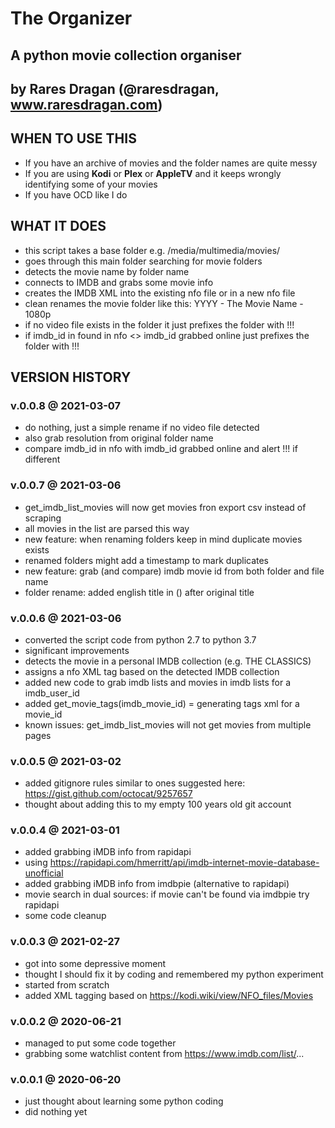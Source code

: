 # The Organizer
## A python movie collection organiser
## by Rares Dragan (@raresdragan, www.raresdragan.com)

## WHEN TO USE THIS
- If you have an archive of movies and the folder names are quite messy
- If you are using **Kodi** or **Plex** or **AppleTV** and it keeps wrongly identifying some of your movies
- If you have OCD like I do

## WHAT IT DOES
- this script takes a base folder e.g. /media/multimedia/movies/
- goes through this main folder searching for movie folders
- detects the movie name by folder name
- connects to IMDB and grabs some movie info
- creates the IMDB XML into the existing nfo file or in a new nfo file
- clean renames the movie folder like this: YYYY - The Movie Name - 1080p
- if no video file exists in the folder it just prefixes the folder with !!!  
- if imdb_id in found in nfo <> imdb_id grabbed online just prefixes the folder with !!!  

## VERSION HISTORY


### v.0.0.8 @ 2021-03-07
- do nothing, just a simple rename if no video file detected
- also grab resolution from original folder name
- compare imdb_id in nfo with imdb_id grabbed online and alert !!! if different

### v.0.0.7 @ 2021-03-06
- get_imdb_list_movies will now get movies fron export csv instead of scraping
- all movies in the list are parsed this way
- new feature: when renaming folders keep in mind duplicate movies exists
- renamed folders might add a timestamp to mark duplicates
- new feature: grab (and compare) imdb movie id from both folder and file name
- folder rename: added english title in () after original title

### v.0.0.6 @ 2021-03-06
- converted the script code from python 2.7 to python 3.7
- significant improvements
- detects the movie in a personal IMDB collection (e.g. THE CLASSICS)
- assigns a nfo XML tag based on the detected IMDB collection
- added new code to grab imdb lists and movies in imdb lists for a imdb_user_id
- added get_movie_tags(imdb_movie_id) = generating tags xml for a movie_id
- known issues: get_imdb_list_movies will not get movies from multiple pages

### v.0.0.5 @ 2021-03-02
- added gitignore rules similar to ones suggested here: https://gist.github.com/octocat/9257657
- thought about adding this to my empty 100 years old git account

### v.0.0.4 @ 2021-03-01
- added grabbing iMDB info from rapidapi
- using https://rapidapi.com/hmerritt/api/imdb-internet-movie-database-unofficial
- added grabbing iMDB info from imdbpie (alternative to rapidapi)
- movie search in dual sources: if movie can't be found via imdbpie try rapidapi
- some code cleanup

### v.0.0.3 @ 2021-02-27
- got into some depressive moment
- thought I should fix it by coding and remembered my python experiment
- started from scratch
- added XML tagging based on https://kodi.wiki/view/NFO_files/Movies

### v.0.0.2 @ 2020-06-21
- managed to put some code together
- grabbing some watchlist content from https://www.imdb.com/list/...

### v.0.0.1 @ 2020-06-20
- just thought about learning some python coding
- did nothing yet

